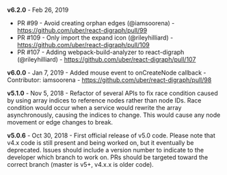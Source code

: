 **v6.2.0** - Feb 26, 2019
- PR #99 - Avoid creating orphan edges (@iamsoorena) - https://github.com/uber/react-digraph/pull/99
- PR #109 - Only import the expand icon (@rileyhilliard) - https://github.com/uber/react-digraph/pull/109
- PR #107 - Adding webpack-build-analyzer to react-digraph (@rileyhilliard) - https://github.com/uber/react-digraph/pull/107

**v6.0.0** - Jan 7, 2019 - Added mouse event to onCreateNode callback - Contributor: iamsoorena - https://github.com/uber/react-digraph/pull/98

**v5.1.0** - Nov 5, 2018 - Refactor of several APIs to fix race condition caused by using array indices to reference nodes rather than node IDs. Race condition would occur when a service would rewrite the array asynchronously, causing the indices to change. This would cause any node movement or edge changes to break.

**v5.0.6** - Oct 30, 2018 - First official release of v5.0 code. Please note that v4.x code is still present and being worked on, but it eventually be deprecated. Issues should include a version number to indicate to the developer which branch to work on. PRs should be targeted toward the correct branch (master is v5+, v4.x.x is older code).
